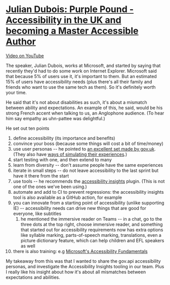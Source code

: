 # [Julian Dubois: Purple Pound - Accessibility in the UK and becoming a Master Accessible Author](https://www.devoxx.co.uk/talk/?id=3886)

[Video on YouTube](https://www.youtube.com/watch?v=ESemhlchigY)

The speaker, Julian Dubois, works at Microsoft, and started by saying that recently they'd had to do some work on Internet Explorer. 
Microsoft said that because 5% of users use it, it's important to them.
But an estimated 15% of users have accessibility needs (plus there's all their family and friends who want to use the same tech as them).
So it's definitely worth your time.

He said that it's not about disabilities as such, it's about a mismatch between ability and expectations.
An example of this, he said, would be his strong French accent when talking to us, an Anglophone audience.  (To hear him say empathy as uhn-pattee was delightful.)

He set out ten points
1. define accessibility (its importance and benefits)
2. convince your boss (because some things will cost a bit of time/money)
3. use user personas -- he pointed to [an excellent set made by gov.uk](https://alphagov.github.io/accessibility-personas/). (They also have [ways of simulating their experiences](https://alphagov.github.io/accessibility-personas/setup/#setting-up-personas).)
4. start testing with one, and then extend to many
5. learn from diversity -- don't assume people have the same experiences
6. iterate in small steps -- do not leave accessibility to the last sprint but have it there from the start
7. use tools -- he recommends the [accessibility insights](https://accessibilityinsights.io/) plugin.  (This is not one of the ones we've been using.)
8. automate and add to CI to prevent regressions: the accessibility insights tool is also available as a GitHub action, for example
9. you can innovate from a starting point of accessibility (unlike supporting IE) -- accessibility needs can drive new things that are good for everyone, like subtitles
   1. he mentioned the immersive reader on Teams -- in a chat, go to the three dots at the top right, choose immersive reader, and something that started out for accessibility requirements now has extra options like syllable marking, parts-of-speech marking, translations, even a picture dictionary feature, which can help children and EFL speakers as well
10. there is also training: e.g [Microsoft's Accessibility Fundamentals](https://docs.microsoft.com/en-gb/learn/paths/accessibility-fundamentals/?WT.mc_id=accessibility-35940-cxa)

My takeaway from this was that I wanted to share the gov.api accessibility personas, and investigate the Accessibility Insights tooling in our team. 
Plus I really like his insight about how it's about all mismatches between expectations and abilities.